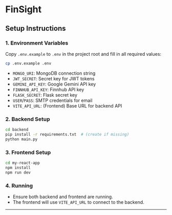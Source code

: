 # FinSight

## Setup Instructions

### 1. Environment Variables

Copy `.env.example` to `.env` in the project root and fill in all required values:

```sh
cp .env.example .env
```

- `MONGO_URI`: MongoDB connection string
- `JWT_SECRET`: Secret key for JWT tokens
- `GEMINI_API_KEY`: Google Gemini API key
- `FINNHUB_API_KEY`: Finnhub API key
- `FLASK_SECRET`: Flask secret key
- `USER`/`PASS`: SMTP credentials for email
- `VITE_API_URL`: (Frontend) Base URL for backend API

### 2. Backend Setup

```sh
cd backend
pip install -r requirements.txt  # (create if missing)
python main.py
```

### 3. Frontend Setup

```sh
cd my-react-app
npm install
npm run dev
```

### 4. Running
- Ensure both backend and frontend are running.
- The frontend will use `VITE_API_URL` to connect to the backend.

--- 
